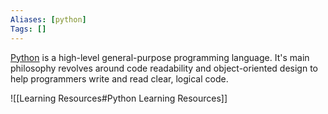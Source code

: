 ```yaml
---
Aliases: [python]
Tags: []
---
```


[Python](https://www.python.org/) is a high-level general-purpose programming language. It's main philosophy revolves around code readability and object-oriented design to help programmers write and read clear, logical code.

![[Learning Resources#Python Learning Resources]]